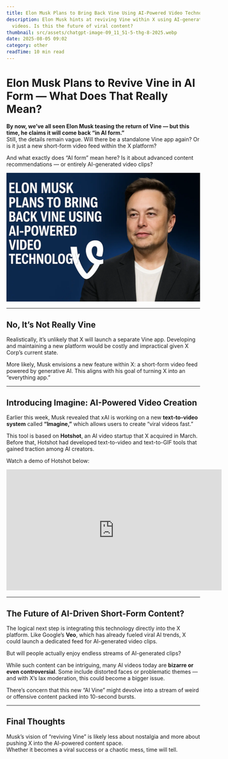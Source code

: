```yaml
---
title: Elon Musk Plans to Bring Back Vine Using AI-Powered Video Technology
description: Elon Musk hints at reviving Vine within X using AI-generated short
  videos. Is this the future of viral content?
thumbnail: src/assets/chatgpt-image-09_11_51-5-thg-8-2025.webp
date: 2025-08-05 09:02
category: other
readTime: 10 min read
---
```

# Elon Musk Plans to Revive Vine in AI Form — What Does That Really Mean?

**By now, we’ve all seen Elon Musk teasing the return of Vine — but this time, he claims it will come back “in AI form.”**\
Still, the details remain vague. Will there be a standalone Vine app again? Or is it just a new short-form video feed within the X platform?

And what exactly does “AI form” mean here? Is it about advanced content recommendations — or entirely AI-generated video clips?

![mdg agency](src/assets/chatgpt-image-09_11_51-5-thg-8-2025.webp "Elon Musk Plans to Bring Back Vine Using AI-Powered Video Technology")

- - -

## No, It’s Not Really Vine

Realistically, it’s unlikely that X will launch a separate Vine app. Developing and maintaining a new platform would be costly and impractical given X Corp’s current state.

More likely, Musk envisions a new feature within X: a short-form video feed powered by generative AI. This aligns with his goal of turning X into an “everything app.”

- - -

## Introducing Imagine: AI-Powered Video Creation

Earlier this week, Musk revealed that xAI is working on a new **text-to-video system** called **“Imagine,”** which allows users to create “viral videos fast.”

This tool is based on **Hotshot**, an AI video startup that X acquired in March. Before that, Hotshot had developed text-to-video and text-to-GIF tools that gained traction among AI creators.

<p>Watch a demo of Hotshot below:</p>
    <iframe width="560" height="315" src="https://www.youtube.com/embed/dmu-S7QmGpY" title="Hotshot AI | The Most Realistic AI Videos I've Seen Yet | Try Now For Free" frameborder="0" allow="accelerometer; autoplay; clipboard-write; encrypted-media; gyroscope; picture-in-picture; web-share" referrerpolicy="strict-origin-when-cross-origin" allowfullscreen></iframe>

- - -

## The Future of AI-Driven Short-Form Content?

The logical next step is integrating this technology directly into the X platform. Like Google’s **Veo**, which has already fueled viral AI trends, X could launch a dedicated feed for AI-generated video clips.

But will people actually enjoy endless streams of AI-generated clips?

While such content can be intriguing, many AI videos today are **bizarre or even controversial**. Some include distorted faces or problematic themes — and with X’s lax moderation, this could become a bigger issue.

There’s concern that this new “AI Vine” might devolve into a stream of weird or offensive content packed into 10-second bursts.

- - -

## Final Thoughts

Musk’s vision of “reviving Vine” is likely less about nostalgia and more about pushing X into the AI-powered content space.\
Whether it becomes a viral success or a chaotic mess, time will tell.
